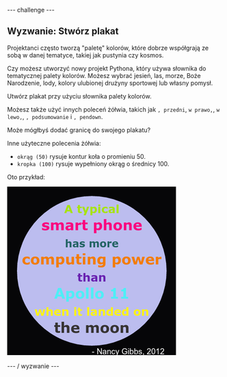 \--- challenge \---

## Wyzwanie: Stwórz plakat

Projektanci często tworzą "paletę" kolorów, które dobrze współgrają ze sobą w danej tematyce, takiej jak pustynia czy kosmos.

Czy możesz utworzyć nowy projekt Pythona, który używa słownika do tematycznej palety kolorów. Możesz wybrać jesień, las, morze, Boże Narodzenie, lody, kolory ulubionej drużyny sportowej lub własny pomysł.

Utwórz plakat przy użyciu słownika palety kolorów.

Możesz także użyć innych poleceń żółwia, takich jak `, przedni`, `w prawo,`, `w lewo,`, `, podsumowanie` i `, pendown`.

Może mógłbyś dodać granicę do swojego plakatu?

Inne użyteczne polecenia żółwia:

+ `okrąg (50)` rysuje kontur koła o promieniu 50.
+ `kropka (100)` rysuje wypełniony okrąg o średnicy 100. 

Oto przykład:

![zrzut ekranu](images/colourful-finished.png)

\--- / wyzwanie \---